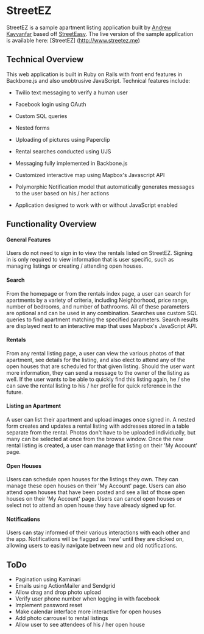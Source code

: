 # StreetEZ

StreetEZ is a sample apartment listing application built by [Andrew Kayvanfar](https://www.andrewkayvanfar.com) based off [StreetEasy](http://www.streeteasy.com).  The live version of the sample application is available here: [StreetEZ] (http://www.streetez.me)

## Technical Overview

This web application is built in Ruby on Rails with front end features in Backbone.js and also unobtrusive JavaScript.  Technical features include:

* Twilio text messaging to verify a human user
* Facebook login using OAuth
* Custom SQL queries
* Nested forms
* Uploading of pictures using Paperclip
* Rental searches conducted using UJS
* Messaging fully implemented in Backbone.js
* Customized interactive map using Mapbox's Javascript API
* Polymorphic Notification model that automatically generates messages to the user based on his / her actions

* Application designed to work with or without JavaScript enabled

## Functionality Overview

#### General Features

Users do not need to sign in to view the rentals listed on StreetEZ. Signing in is only required to view information that is user specific, such as managing listings or creating / attending open houses.

#### Search

From the homepage or from the rentals index page, a user can search for apartments by a variety of criteria, including Neighborhood, price range, number of bedrooms, and number of bathrooms. All of these parameters are optional and can be used in any combination. Searches use custom SQL queries to find apartment matching the specified parameters. Search results are displayed next to an interactive map that uses Mapbox's JavaScript API.

#### Rentals

From any rental listing page, a user can view the various photos of that apartment, see details for the listing, and also elect to attend any of the open houses that are scheduled for that given listing. Should the user want more information, they can send a message to the owner of the listing as well. If the user wants to be able to quickly find this listing again, he / she can save the rental listing to his / her profile for quick reference in the future.

#### Listing an Apartment

A user can list their apartment and upload images once signed in. A nested form creates and updates a rental listing with addresses stored in a table separate from the rental. Photos don't have to be uploaded individually, but many can be selected at once from the browse window. Once the new rental listing is created, a user can manage that listing on their 'My Account' page.

#### Open Houses

Users can schedule open houses for the listings they own. They can manage these open houses on their 'My Account' page. Users can also attend open houses that have been posted and see a list of those open houses on their 'My Account' page. Users can cancel open houses or select not to attend an open house they have already signed up for.

#### Notifications

Users can stay informed of their various interactions with each other and the app. Notifications will be flagged as 'new' until they are clicked on, allowing users to easily navigate between new and old notifications.


## ToDo

* Pagination using Kaminari
* Emails using ActionMailer and Sendgrid
* Allow drag and drop photo upload
* Verify user phone number when logging in with facebook
* Implement password reset
* Make calendar interface more interactive for open houses
* Add photo carrousel to rental listings
* Allow user to see attendees of his / her open house